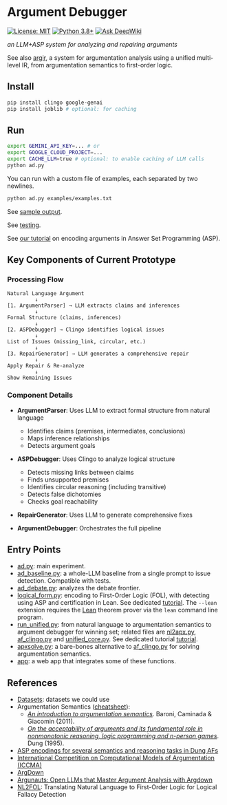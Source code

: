 # Argument Debugger

[![License: MIT](https://img.shields.io/badge/License-MIT-yellow.svg)](https://opensource.org/licenses/MIT)
[![Python 3.8+](https://img.shields.io/badge/python-3.8+-blue.svg)](https://www.python.org/downloads/)
[![Ask DeepWiki](https://deepwiki.com/badge.svg)](https://deepwiki.com/namin/argument-debugger)

_an LLM+ASP system for analyzing and repairing arguments_

See also [argir](https://github.com/namin/argir), a system for argumentation analysis using a unified multi-level IR, from argumentation semantics to first-order logic.

## Install

```bash
pip install clingo google-genai
pip install joblib # optional: for caching
```

## Run

```bash
export GEMINI_API_KEY=... # or
export GOOGLE_CLOUD_PROJECT=...
export CACHE_LLM=true # optional: to enable caching of LLM calls
python ad.py
```

You can run with a custom file of examples, each separated by two newlines.
```bash
python ad.py examples/examples.txt
```

See [sample output](output.md).

See [testing](TESTING.md).

See [our tutorial](TUTORIAL.md) on encoding arguments in Answer Set Programming (ASP).

## Key Components of Current Prototype

### Processing Flow

```
Natural Language Argument
         ↓
[1. ArgumentParser] → LLM extracts claims and inferences
         ↓
Formal Structure (claims, inferences)
         ↓
[2. ASPDebugger] → Clingo identifies logical issues
         ↓
List of Issues (missing_link, circular, etc.)
         ↓
[3. RepairGenerator] → LLM generates a comprehensive repair
         ↓
Apply Repair & Re-analyze
         ↓
Show Remaining Issues
```

### Component Details

- **ArgumentParser**: Uses LLM to extract formal structure from natural language
  - Identifies claims (premises, intermediates, conclusions)
  - Maps inference relationships
  - Detects argument goals

- **ASPDebugger**: Uses Clingo to analyze logical structure
  - Detects missing links between claims
  - Finds unsupported premises
  - Identifies circular reasoning (including transitive)
  - Detects false dichotomies
  - Checks goal reachability

- **RepairGenerator**: Uses LLM to generate comprehensive fixes

- **ArgumentDebugger**: Orchestrates the full pipeline

## Entry Points

- [ad.py](ad.py): main experiment.
- [ad_baseline.py](ad_baseline.py): a whole-LLM baseline from a single prompt to issue detection. Compatible with tests.
- [ad_debate.py](ad_debate.py): analyzes the debate frontier.
- [logical_form.py](logical_form.py): encoding to First-Order Logic (FOL), with detecting using ASP and certification in Lean. See dedicated [tutorial](TUTORIAL_FOL.md). The `--lean` extension requires the [Lean](https://leanprover-community.github.io/) theorem prover via the `lean` command line program.
- [run_unified.py](run_unified.py): from natural language to argumentation semantics to argument debugger for winning set; related files are [nl2apx.py](nl2apx.py), [af_clingo.py](af_clingo.py) and [unified_core.py](unified_core.py). See dedicated tutorial [tutorial](TUTORIAL_AS.md).
- [apxsolve.py](apxsolve.py): a bare-bones alternative to [af_clingo.py](af_clingo.py) for solving argumentation semantics.
- [app](APP.md): a web app that integrates some of these functions.

## References

- [Datasets](DATASETS.md): datasets we could use
- Argumentation Semantics ([cheatsheet](ARGUMENTATION_SEMANTICS.md)):
  - [_An introduction to argumentation semantics_](https://doi.org/10.1017/S0269888911000166). Baroni, Caminada & Giacomin (2011).
  - [_On the acceptability of arguments and its fundamental role in nonmonotonic reasoning, logic programming and n-person games_](https://www.sciencedirect.com/science/article/pii/000437029400041X). Dung (1995).
- [ASP encodings for several semantics and reasoning tasks in Dung AFs](https://www.dbai.tuwien.ac.at/research/argumentation/aspartix/dung.html)
- [International Competition on Computational Models of Argumentation (ICCMA)](https://www.argumentationcompetition.org/)
- [ArgDown](https://argdown.org/)
- [Argunauts: Open LLMs that Master Argument Analysis with Argdown](https://huggingface.co/blog/ggbetz/argunauts-intro)
- [NL2FOL](https://github.com/lovishchopra/NL2FOL): Translating Natural Language to First-Order Logic for Logical Fallacy Detection
